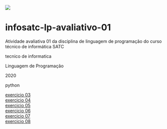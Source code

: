 [![](https://web.satc.edu.br/wp-content/uploads/2019/04/cropped-logoasatc.png)](https://web.satc.edu.br/)


# infosatc-lp-avaliativo-01
Atividade avaliativa 01 da disciplina de linguagem de programação do curso técnico de informática SATC 

tecnico de informatica

Linguagem de Programação 

2020

python

[exercicio 03](https://github.com/baconzitus/infosatc-lp-avaliativo-02/blob/master/atividade03.py)  
[exercicio 04](https://github.com/baconzitus/infosatc-lp-avaliativo-02/blob/master/atividade04.py)  
[exercicio 05](https://github.com/baconzitus/infosatc-lp-avaliativo-02/blob/master/atividade05.py)  
[exercicio 06](https://github.com/baconzitus/infosatc-lp-avaliativo-02/blob/master/atividade06.py)  
[exercicio 07](https://github.com/baconzitus/infosatc-lp-avaliativo-02/blob/master/atividade07.py)  
[exercicio 08](https://github.com/baconzitus/infosatc-lp-avaliativo-02/blob/master/atividade08.py)  
